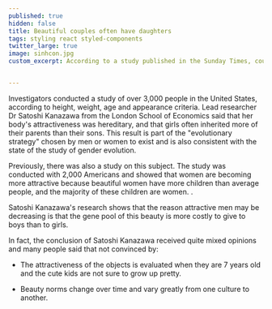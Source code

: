 ```yaml
---
published: true
hidden: false
title: Beautiful couples often have daughters
tags: styling react styled-components
twitter_large: true
image: sinhcon.jpg
custom_excerpt: According to a study published in the Sunday Times, couples with beautiful looks often give birth to their first daughter. The birth rate of first daughters in beautiful parents is higher than the rate of male births to 36%.


---
```


Investigators conducted a study of over 3,000 people in the United States, according to height, weight, age and appearance criteria. Lead researcher Dr Satoshi Kanazawa from the London School of Economics said that her body's attractiveness was hereditary, and that girls often inherited more of their parents than their sons. This result is part of the "evolutionary strategy" chosen by men or women to exist and is also consistent with the state of the study of gender evolution.

Previously, there was also a study on this subject. The study was conducted with 2,000 Americans and showed that women are becoming more attractive because beautiful women have more children than average people, and the majority of these children are women. .

Satoshi Kanazawa's research shows that the reason attractive men may be decreasing is that the gene pool of this beauty is more costly to give to boys than to girls.

In fact, the conclusion of Satoshi Kanazawa received quite mixed opinions and many people said that not convinced by:

- The attractiveness of the objects is evaluated when they are 7 years old and the cute kids are not sure to grow up pretty.

- Beauty norms change over time and vary greatly from one culture to another.